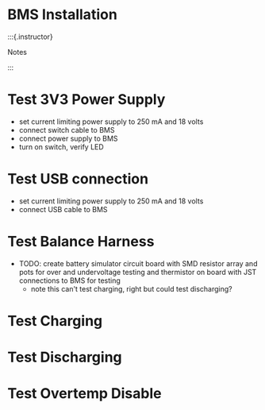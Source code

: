 # BMS Installation

:::{.instructor}

Notes

:::

# Test 3V3 Power Supply

- set current limiting power supply to 250 mA and 18 volts
- connect switch cable to BMS
- connect power supply to BMS
- turn on switch, verify LED

# Test USB connection

- set current limiting power supply to 250 mA and 18 volts
- connect USB cable to BMS

# Test Balance Harness

- TODO: create battery simulator circuit board with SMD resistor array and pots for over and undervoltage testing and thermistor on board with JST connections to BMS for testing
    - note this can't test charging, right but could test discharging?

# Test Charging

# Test Discharging

# Test Overtemp Disable